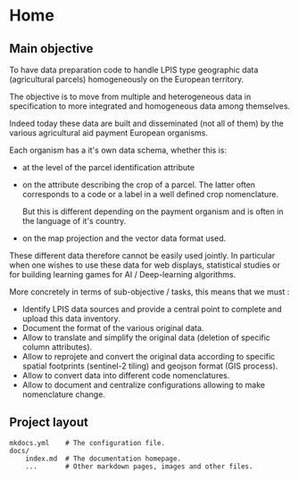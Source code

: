 # Home

## Main objective

To have data preparation code to handle LPIS type geographic data (agricultural parcels) homogeneously on the European territory.

The objective is to move from multiple and heterogeneous data in specification to more integrated and homogeneous data among themselves.

Indeed today these data are built and disseminated (not all of them) by the various agricultural aid payment European organisms.

Each organism has a it's own data schema, whether this is:

- at the level of the parcel identification attribute

- on the attribute describing the crop of a parcel. The latter often corresponds to a code or a label in a well defined crop nomenclature.

  But this is different depending on the payment organism and is often in the language of it's country.

- on the map projection and the vector data format used.

These different data therefore cannot be easily used jointly. In particular when one wishes to use these data for web displays, statistical studies or for building learning games for AI / Deep-learning algorithms.

More concretely in terms of sub-objective / tasks, this means that we must :

- Identify LPIS data sources and provide a central point to complete and upload this data inventory.
- Document the format of the various original data.
- Allow to translate and simplify the original data (deletion of specific column attributes).
- Allow to reprojete and convert the original data according to specific spatial footprints (sentinel-2 tiling) and geojson format (GIS process).
- Allow to convert data into different code nomenclatures.
- Allow to document and centralize configurations allowing to make nomenclature change.

## Project layout

    mkdocs.yml    # The configuration file.
    docs/
        index.md  # The documentation homepage.
        ...       # Other markdown pages, images and other files.

